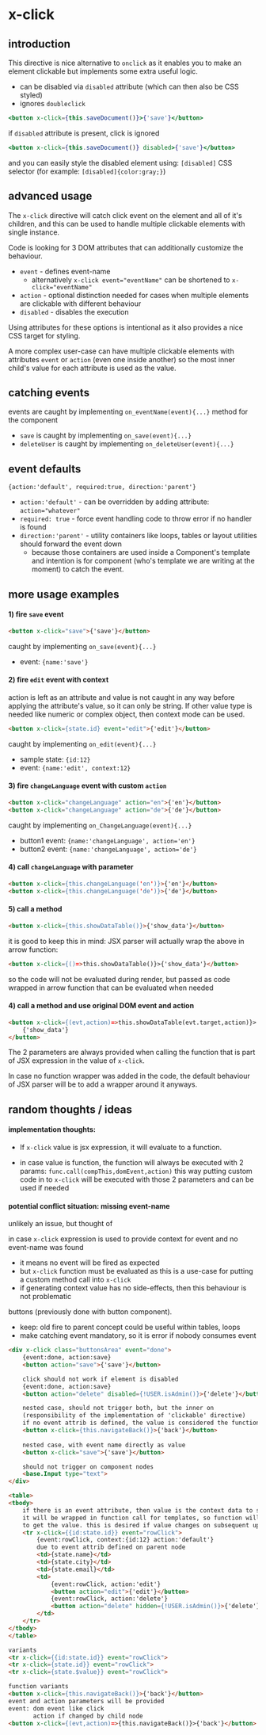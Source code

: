 # x-click

## introduction

This directive is nice alternative to `onclick` as it enables you to make an element clickable but implements some extra useful logic.

- can be disabled via `disabled` attribute (which can then also be CSS styled)
- ignores `doubleclick`

```jsx
<button x-click={this.saveDocument()}>{'save'}</button>
```

if `disabled` attribute is present, click is ignored

```jsx
<button x-click={this.saveDocument()} disabled>{'save'}</button>
```

and you can easily style the disabled element using: `[disabled]` CSS selector (for example: `[disabled]{color:gray;}`)



## advanced usage

The `x-click` directive will catch click event on the element and all of it's children, and this can be used to handle multiple clickable elements with single instance.

Code is looking for 3 DOM attributes that can additionally customize the behaviour. 

- `event` - defines event-name 
  - alternatively  `x-click event="eventName"` can be shortened to  `x-click="eventName"` 
- `action` - optional distinction needed for cases when multiple elements are clickable with different behaviour 
- `disabled` - disables the execution

Using attributes for these options is intentional as it also provides a nice CSS target for styling.

A more complex user-case can have multiple clickable elements with attributes `event` or `action` (even one inside another) so the most inner child's value for each attribute is used as the value.​



## catching events

events are caught by implementing `on_eventName(event){...}` method for the component 

- `save` is caught by implementing `on_save(event){...}`
- `deleteUser` is caught by implementing `on_deleteUser(event){...}`

## event defaults

`{action:'default', required:true, direction:'parent'}`

- `action:'default'` - can be overridden by adding attribute: `action="whatever"`
- `required: true` - force event handling code to throw error if no handler is found
- `direction:'parent'` - utility containers like loops, tables or layout utilities should forward the event down 
  - because those containers are used inside a Component's template and intention is for component (who's template we are writing at the moment) to catch the event.


## more usage examples

#### 1) fire `save` event 

```html
<button x-click="save">{'save'}</button>
```
 caught by implementing `on_save(event){...}`

- event: `{name:'save'}`

#### 2) fire `edit` event with context

action is left as an attribute and value is not caught in any way before applying the attribute's value, so it can only be string. If other value type is needed like numeric or complex object, then context mode can be used.

```html
<button x-click={state.id} event="edit">{'edit'}</button>
```

 caught by implementing `on_edit(event){...}`

- sample state: `{id:12}`
- event: `{name:'edit', context:12}`


#### 3) fire `changeLanguage` event with custom `action`

```html
<button x-click="changeLanguage" action="en">{'en'}</button>
<button x-click="changeLanguage" action="de">{'de'}</button>
```
 caught by implementing `on_ChangeLanguage(event){...}`

- button1 event: `{name:'changeLanguage', action='en'}`
- button2 event: `{name:'changeLanguage', action='de'}`

#### 4) call `changeLanguage` with parameter

```html
<button x-click={this.changeLanguage('en')}>{'en'}</button>
<button x-click={this.changeLanguage('de')}>{'de'}</button>
```
#### 5) call a method

```html
<button x-click={this.showDataTable()}>{'show_data'}</button>
```
it is good to keep this in mind: JSX parser will actually wrap the above in arrow function:

```html
<button x-click={()=>this.showDataTable()}>{'show_data'}</button>
```

so the code will not be evaluated during render, but passed as code wrapped in arrow function that can be evaluated when needed

#### 4) call a method and use original DOM event and action

```html
<button x-click={(evt,action)=>this.showDataTable(evt.target,action)}>
    {'show_data'}
</button>
```

The 2 parameters are always provided when calling the function that is part of JSX expression in the value of `x-click`. 

In case no function wrapper was added in the code, the default behaviour of JSX parser will be to add a wrapper around it anyways.



## random thoughts / ideas

#### implementation thoughts:

- If `x-click` value is jsx expression, it will evaluate to a function.

- in case value is function, the function will always be executed with 2 params: `func.call(compThis,domEvent,action)` this way putting custom code in to `x-click` will be executed with those 2 parameters and can be used if needed

#### potential conflict situation: missing event-name

unlikely an issue, but thought of

in case `x-click` expression is used to provide context for event and no event-name was found

- it means no event will be fired as expected
- but `x-click` function must be evaluated as this is a use-case for putting a custom method call into `x-click`  
- if generating context value has no side-effects, then this behaviour is not problematic



buttons (previously done with button component). 

- keep: old fire to parent concept could be useful within tables, loops
- make catching event mandatory, so it is error if nobody consumes event

```html
<div x-click class="buttonsArea" event="done">
    {event:done, action:save}
    <button action="save">{'save'}</button>

    click should not work if element is disabled
    {event:done, action:save}
    <button action="delete" disabled={!USER.isAdmin()}>{'delete'}</button> 

    nested case, should not trigger both, but the inner on 
    (responsibility of the implementation of 'clickable' directive)
    if no event attrib is defined, the value is considered the function to call
    <button x-click={this.navigateBack()}>{'back'}</button>
    
    nested case, with event name directly as value
    <button x-click="save">{'save'}</button>

    should not trigger on component nodes
    <base.Input type="text">
</div>

<table>
<tbody>
    if there is an event attribute, then value is the context data to send
    it will be wrapped in function call for templates, so function will be evaluated
    to get the value. this is desired if value changes on subsequent update to a loop
    <tr x-click={{id:state.id}} event="rowClick">
        {event:rowClick, context:{id:12} action:'default'} 
        due to event attrib defined on parent node
        <td>{state.name}</td>
        <td>{state.city}</td>
        <td>{state.email}</td>
        <td>
            {event:rowClick, action:'edit'}
            <button action="edit">{'edit'}</button>
            {event:rowClick, action:'delete'}
            <button action="delete" hidden={!USER.isAdmin()}>{'delete'}</button>
        </td>
    </tr>
</tbody>
</table>

variants
<tr x-click={{id:state.id}} event="rowClick">
<tr x-click={state.id}} event="rowClick">
<tr x-click={state.$value}} event="rowClick">

function variants
<button x-click={this.navigateBack()}>{'back'}</button>
event and action parameters will be provided
event: dom event like click
       action if changed by child node
<button x-click={(evt,action)=>{this.navigateBack()}>{'back'}</button>



```
